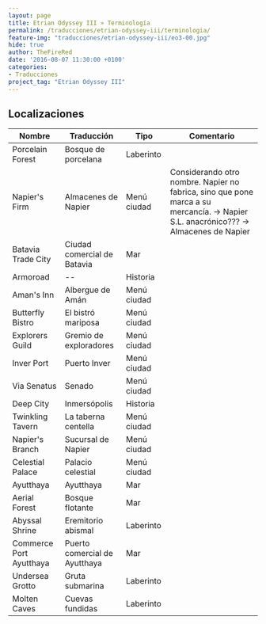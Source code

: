 ```yaml
---
layout: page
title: Etrian Odyssey III » Terminología
permalink: /traducciones/etrian-odyssey-iii/terminologia/
feature-img: "traducciones/etrian-odyssey-iii/eo3-00.jpg"
hide: true
author: TheFireRed
date: '2016-08-07 11:30:00 +0100'
categories:
- Traducciones
project_tag: "Etrian Odyssey III"
---
```


## Localizaciones

| Nombre                  | Traducción                    | Tipo        | Comentario                                                                                                                         | 
|-------------------------|-------------------------------|-------------|------------------------------------------------------------------------------------------------------------------------------------| 
| Porcelain Forest        | Bosque de porcelana           | Laberinto   |                                                                                                                                    | 
| Napier's Firm           | Almacenes de Napier           | Menú ciudad | Considerando otro nombre. Napier no fabrica, sino que pone marca a su mercancía. → Napier S.L. anacrónico??? → Almacenes de Napier | 
| Batavia Trade City      | Ciudad comercial de Batavia   | Mar         |                                                                                                                                    | 
| Armoroad                | --                            | Historia    |                                                                                                                                    | 
| Aman's Inn              | Albergue de Amán              | Menú ciudad |                                                                                                                                    | 
| Butterfly Bistro        | El bistró mariposa            | Menú ciudad |                                                                                                                                    | 
| Explorers Guild         | Gremio de exploradores        | Menú ciudad |                                                                                                                                    | 
| Inver Port              | Puerto Inver                  | Menú ciudad |                                                                                                                                    | 
| Via Senatus             | Senado                        | Menú ciudad |                                                                                                                                    | 
| Deep City               | Inmersópolis                  | Historia    |                                                                                                                                    | 
| Twinkling Tavern        | La taberna centella           | Menú ciudad |                                                                                                                                    | 
| Napier's Branch         | Sucursal de Napier            | Menú ciudad |                                                                                                                                    | 
| Celestial Palace        | Palacio celestial             | Menú ciudad |                                                                                                                                    | 
| Ayutthaya               | Ayutthaya                     | Mar         |                                                                                                                                    | 
| Aerial Forest           | Bosque flotante               | Mar         |                                                                                                                                    | 
| Abyssal Shrine          | Eremitorio abismal            | Laberinto   |                                                                                                                                    | 
| Commerce Port Ayutthaya | Puerto comercial de Ayutthaya | Mar         |                                                                                                                                    | 
| Undersea Grotto         | Gruta submarina               | Laberinto   |                                                                                                                                    | 
| Molten Caves            | Cuevas fundidas               | Laberinto   |                                                                                                                                    | 